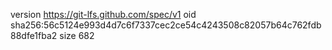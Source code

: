 version https://git-lfs.github.com/spec/v1
oid sha256:56c5124e993d4d7c6f7337cec2ce54c4243508c82057b64c762fdb88dfe1fba2
size 682
